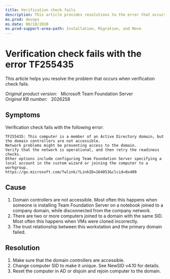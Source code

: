 ```yaml
---
title: Verification check fails
description: This article provides resolutions to the error that occurs when verification check fails.
ms.prod: devops
ms.date: 08/18/2020
ms.prod-support-area-path: Installation, Migration, and Move
---
```

# Verification check fails with the error TF255435

This article helps you resolve the problem that occurs when verification check fails.

_Original product version:_ &nbsp; Microsoft Team Foundation Server  
_Original KB number:_ &nbsp; 2026258  

## Symptoms

Verification check fails with the following error:

```console
TF255435: This computer is a member of an Active Directory domain, but the domain controllers are not accessible.  
Network problems might be preventing access to the domain.
Verify that the network is operational, and then retry the readiness checks.
Other options include configuring Team Foundation Server specifying a local account in the custom wizard or joining the computer to a workgroup.
https://go.microsoft.com/fwlink/?LinkID=164053&clcid=0x409
```

## Cause

1. Domain controllers are not accessible. Most often this happens when someone is installing Team Foundation Server on a notebook joined to a company domain, while disconnected from the company network.
1. There are two or more computers joined to a domain with the same SID.  Most often this happens when VMs were cloned incorrectly.
1. The trust relationship between this workstation and the primary domain failed.

## Resolution

1. Make sure that the domain controllers are accessible.
1. Change computer SID to make it unique. See NewSID v4.10 for details.
1. Reset the computer in AD or disjoin and rejoin computer to the domain.
